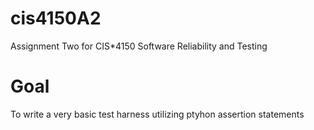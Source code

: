 # cis4150A2
Assignment Two for CIS*4150 Software Reliability and Testing

# Goal
To write a very basic test harness utilizing ptyhon assertion statements